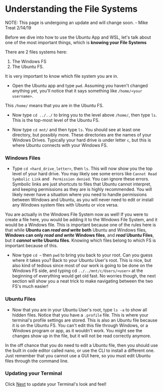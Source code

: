# Understanding the File Systems

NOTE: This page is undergoing an update and will change soon. - Mike Treat 2/14/19

Before we dive into how to use the Ubuntu App and WSL, let's talk about one of the most important things, which is **knowing your File Systems**

There are 2 files systems here:

1. The Windows FS
2. The Ubuntu FS.

It is very important to know which file system you are in.

- Open the Ubuntu app and type `pwd`. Assuming you haven't changed anything yet, you'll notice that it says something like `/home/<your username>`.

This `/home/` means that you are in the Ubuntu FS. 

- Now type `cd ../../` to bring you to the level above `/home/`, then type `ls`. This is the top-most level of the Ubuntu FS.

- Now type `cd mnt/` and then type `ls`. You should see at least one directory, but possibly more. These directories are the names of your Windows Drives. Typically your hard drive is under letter `c`, but this is where Ubuntu connects with your Windows FS. 

### Windows Files

- Type `cd <hard_drive_letter>`, then `ls`. This will now show you the top level of your hard drive. You may likely see some errors like `Cannot Read Symbolic Link` and ` Permission denied`. You can ignore these errors. Symbolic links are just shortcuts to files that Ubuntu cannot interpret, and keeping permissions as they are is highly recommended. You will likely never have a situation where you need to handle permissions between Windows and Ubuntu, as you will never need to edit or install any Windows system files with Ubuntu or vice versa.

You are actually in the Windows File System now as well! If you were to create a file here, you would be adding it to the Windows File System, and it would be a Windows file. This is important because one of the rules here is that while **Ubuntu can _read and write_ both** Ubuntu and Windows files, **Windows can only _read and write_ Windows files**, and **_read_ Ubuntu Files**, but it **_cannot_ write Ubuntu files**. Knowing which files belong to which FS is important because of this. 

- Now type `cd ~` then `pwd` to bring you back to your root. Can you guess where it takes you? Back to your Ubuntu User's root. This is nice, but also kind of tedious since most of our work is going to be done on the Windows FS side, and typing cd `../../mnt/c/Users/<user>` at the beginning of everything would get old fast. No worries though, the next section will show you a neat trick to make navigating between the two FS's much easier!

### Ubuntu Files

- Now that you are in your Ubuntu User's root, type `ls -a` to show all hidden files. Notice that you have a `.profile` file. This is where your terminal's profile settings are stored. This is also an Ubuntu file because it is on the Ubuntu FS. You can't edit this file through Windows, or a Windows program or app, as it wouldn't work. You might see the changes show up in the file, but it will not be read correctly anymore.

In the off chance that you do need to edit a Ubuntu file, then you should use the built in code editor called nano, or use the CLI to install a different one. Just remember that you cannot use a GUI here, so you must edit Ubuntu files through the command line.

### Updating your Terminal

Click [Next](04_updating_terminal.md) to update your Terminal's look and feel! 
